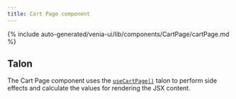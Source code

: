 ```yaml
---
title: Cart Page component
---
```


<!--
The reference doc content is generated automatically from the source code.
To update this section, update the doc blocks in the source code
-->

{% include auto-generated/venia-ui/lib/components/CartPage/cartPage.md %}

## Talon

The Cart Page component uses the [`useCartPage()`][] talon to perform side effects and calculate the values for rendering the JSX content.

[`useCartPage()`]: <{%link peregrine/reference/talons/CartPage/index.md %}>
